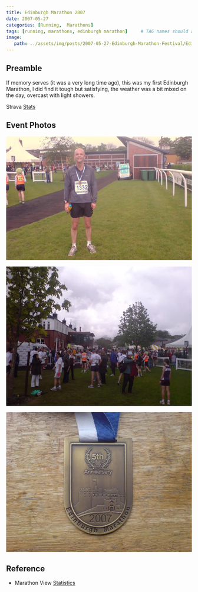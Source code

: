 ```yaml
---
title: Edinburgh Marathon 2007
date: 2007-05-27
categories: [Running,  Marathons]
tags: [running, marathons, edinburgh marathon]     # TAG names should always be lowercase
image:
   path: ../assets/img/posts/2007-05-27-Edinburgh-Marathon-Festival/Edinburgh-Marathon-2007.webp
---
```


## Preamble

If memory serves (it was a very long time ago), this was my first Edinburgh Marathon, I did find it tough but satisfying, the weather was a bit mixed on the day, overcast with light showers.

Strava [Stats](https://www.strava.com/activities/321108721/overview)

## Event Photos

![Edinburgh Marathon 2007](../assets/img/posts/2007-05-27-Edinburgh-Marathon-Festival/DSC00413.webp)

![Edinburgh Marathon 2007](../assets/img/posts/2007-05-27-Edinburgh-Marathon-Festival/DSC00414.webp)

![Edinburgh Marathon 2007](../assets/img/posts/2007-05-27-Edinburgh-Marathon-Festival/DSC00426.webp)

## Reference

* Marathon View [Statistics](https://marathonview.net/race/98396)
